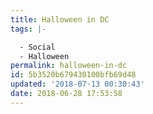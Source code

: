 ```yaml
---
title: Halloween in DC
tags: |-

  - Social
  - Halloween
permalink: halloween-in-dc
id: 5b3520b679430100bfb69d48
updated: '2018-07-13 00:30:43'
date: 2018-06-28 17:53:58
---
```


